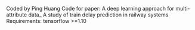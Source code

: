 Coded by Ping Huang
Code for paper: A deep learning approach for multi-attribute data_ A study of train delay prediction in railway systems
Requirements:  tensorflow  >=1.10
